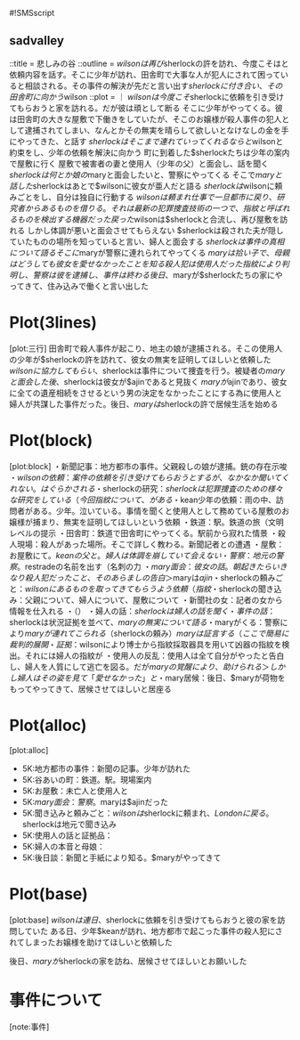 #!SMSscript

## sadvalley

::title = 悲しみの谷
::outline = $wilsonは再び$sherlockの許を訪れ、今度こそはと依頼内容を話す。そこに少年が訪れ、田舎町で大事な人が犯人にされて困っていると相談される。その事件の解決が先だと言い出す$sherlockに付き合い、その田舎町に向かう$wilson
::plot = ｜
$wilsonは今度こそ$sherlockに依頼を引き受けてもらおうと家を訪れる。だが彼は頑として断る
そこに少年がやってくる。彼は田舎町の大きな屋敷で下働きをしていたが、そこのお嬢様が殺人事件の犯人として逮捕されてしまい、なんとかその無実を晴らして欲しいとなけなしの金を手にやってきた、と話す
$sherlockはそこまで連れていってくれるならと$wilsonと約束をし、少年の依頼を解決に向かう
町に到着した$sherlockたちは少年の案内で屋敷に行く
屋敷で被害者の妻と使用人（少年の父）と面会し、話を聞く
$sherlockは何とか娘の$maryと面会したいと、警察にやってくる
そこで$maryと話した$sherlockはあとで$wilsonに彼女が亜人だと語る
$sherlockは$wilsonに頼みごとをし、自分は独自に行動する
$wilsonは頼まれ仕事で一旦都市に戻り、研究者からあるものを借りる。それは最新の犯罪捜査技術の一つで、指紋と呼ばれるものを検出する機器だった
戻った$wilsonは$sherlockと合流し、再び屋敷を訪れる
しかし体調が悪いと面会させてもらえない
$sherlockは殺された夫が隠していたものの場所を知っていると言い、婦人と面会する
$sherlockは事件の真相について語る
そこに$maryが警察に連れられてやってくる
$maryは拾い子で、母親はどうしても彼女を愛せなかったことを知る
殺人犯は使用人だった
指紋により判明し、警察は彼を逮捕し、事件は終わる
後日、$maryが$sherlockたちの家にやってきて、住み込みで働くと言い出した

# Plot(3lines)

[plot:三行]
田舎町で殺人事件が起こり、地主の娘が逮捕される。そこの使用人の少年が$sherlockの許を訪れて、彼女の無実を証明してほしいと依頼した
$wilsonに協力してもらい、$sherlockは事件について捜査を行う。被疑者の$maryと面会した後、$sherlockは彼女が$ajinであると見抜く
$maryが$ajinであり、彼女に全ての遺産相続をさせるという男の決定をなかったことにする為に使用人と婦人が共謀した事件だった。後日、$maryは$sherlockの許で居候生活を始める

# Plot(block)

[plot:block]
・新聞記事：地方都市の事件。父親殺しの娘が逮捕。銃の存在示唆
・$wilsonの依頼：案件の依頼を引き受けてもらおうとするが、なかなか聞いてくれない。はぐらかされる
・$sherlockの研究：$sherlockは犯罪捜査のための様々な研究をしている（今回指紋について、がある
・$kean少年の依頼：雨の中、訪問者がある。少年。泣いている。事情を聞くと使用人として務めている屋敷のお嬢様が捕まり、無実を証明してほしいという依頼
・鉄道：駅。鉄道の旅（文明レベルの提示
・田舎町：鉄道で田舎町にやってくる。駅前から寂れた情景
・殺人現場：殺人があった場所。そこで詳しく教わる。新聞記者との遭遇
・屋敷：お屋敷にて。$keanの父と。婦人は体調を崩していて会えない
・警察：地元の警察。$restradeの名前を出す（名刺の力
・$mary面会：彼女の話。朝起きたらいきなり殺人犯だったこと、そのあらましの告白＞$maryは$ajin
・$sherlockの頼みごと：$wilsonにあるものを取ってきてもらうよう依頼（指紋
・$sherlockの聞き込み：父親について、婦人について、屋敷について
・新聞社の女：記者の女から情報を仕入れる
・（）
・婦人の話：$sherlockは婦人の話を聞く
・事件の話：$sherlockは状況証拠を並べて、$maryの無実について語る
・$maryがくる：警察により$maryが連れてこられる（$sherlockの頼み）$maryは証言する（ここで簡易に裁判的展開
・証拠：$wilsonにより博士から指紋採取器具を用いて凶器の指紋を検出。それには婦人の指紋が
・使用人の反乱：使用人は全て自分がやったと告白し、婦人を人質にして逃亡を図る。だが$maryの覚醒により、助けられる＞しかし婦人はその姿を見て「愛せなかった」と
・$mary居候：後日、$maryが荷物をもってやってきて、居候させてほしいと居座る

# Plot(alloc)

[plot:alloc]
- 5K:地方都市の事件：新聞の記事。少年が訪れた
- 5K:谷あいの町：鉄道。駅。現場案内
- 5K:お屋敷：未亡人と使用人と
- 5K:$mary面会：警察。$maryは$ajinだった
- 5K:聞き込みと頼みごと：$wilsonは$sherlockに頼まれ、$Londonに戻る。$sherlockは地元で聞き込み
- 5K:使用人の話と証拠品：
- 5K:婦人の本音と母娘：
- 5K:後日談：新聞と手紙により知る。$maryがやってきて

# Plot(base)

[plot:base]
$wilsonは連日、$sherlockに依頼を引き受けてもらおうと彼の家を訪問していた
ある日、少年$keanが訪れ、地方都市で起こった事件の殺人犯にされてしまったお嬢様を助けてほしいと依頼した

後日、$maryが$sherlockの家を訪ね、居候させてほしいとお願いした

# 事件について

[note:事件]

